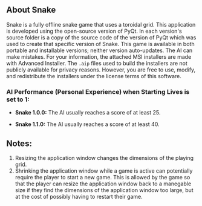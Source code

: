## About Snake

Snake is a fully offline snake game that uses a toroidal grid. This application is developed using the open-source version of PyQt. In each version's source folder is a copy of the source code of the version of PyQt which was used to create that specific version of Snake. This game is available in both portable and installable versions; neither version auto-updates. The AI can make mistakes. For your information, the attached MSI installers are made with Advanced Installer. The `.aip` files used to build the installers are not publicly available for privacy reasons. However, you are free to use, modify, and redistribute the installers under the license terms of this software.

### AI Performance (Personal Experience) when Starting Lives is set to 1:

- **Snake 1.0.0:** The AI usually reaches a score of at least 25.

- **Snake 1.1.0:** The AI usually reaches a score of at least 40.

## Notes:

1. Resizing the application window changes the dimensions of the playing grid.
2. Shrinking the application window while a game is active can potentially require the player to start a new game. This is allowed by the game so that the player can resize the application window back to a manegable size if they find the dimensions of the application window too large, but at the cost of possibly having to restart their game.
